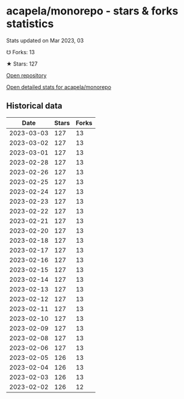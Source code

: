 # acapela/monorepo - stars & forks statistics

Stats updated on Mar 2023, 03

☋ Forks: 13

★ Stars: 127

[Open repository](https://github.com/acapela/monorepo)

[Open detailed stats for acapela/monorepo](https://reviewgithub.com/rep/acapela/monorepo)

## Historical data
| Date | Stars | Forks |
|------|-------|-------|
| 2023-03-03 | 127 | 13 | 
| 2023-03-02 | 127 | 13 | 
| 2023-03-01 | 127 | 13 | 
| 2023-02-28 | 127 | 13 | 
| 2023-02-26 | 127 | 13 | 
| 2023-02-25 | 127 | 13 | 
| 2023-02-24 | 127 | 13 | 
| 2023-02-23 | 127 | 13 | 
| 2023-02-22 | 127 | 13 | 
| 2023-02-21 | 127 | 13 | 
| 2023-02-20 | 127 | 13 | 
| 2023-02-18 | 127 | 13 | 
| 2023-02-17 | 127 | 13 | 
| 2023-02-16 | 127 | 13 | 
| 2023-02-15 | 127 | 13 | 
| 2023-02-14 | 127 | 13 | 
| 2023-02-13 | 127 | 13 | 
| 2023-02-12 | 127 | 13 | 
| 2023-02-11 | 127 | 13 | 
| 2023-02-10 | 127 | 13 | 
| 2023-02-09 | 127 | 13 | 
| 2023-02-08 | 127 | 13 | 
| 2023-02-06 | 127 | 13 | 
| 2023-02-05 | 126 | 13 | 
| 2023-02-04 | 126 | 13 | 
| 2023-02-03 | 126 | 13 | 
| 2023-02-02 | 126 | 12 | 

